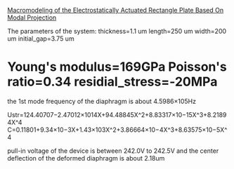 [Macromodeling of the Electrostatically Actuated Rectangle Plate Based On Modal Projection](https://doi.org/10.1109/ICMA.2007.4303992)

The parameters of the system:
thickness=1.1 um
length=250 um
width=200 um
initial_gap=3.75 um

Young's modulus=169GPa
Poisson's ratio=0.34
residial_stress=-20MPa
=====================================================================
the 1st mode frequency of the diaphragm is about 4.5986×105Hz

Ustr=124.40707−2.47012×1014X+94.48845X^2+8.83317×10−15X^3+8.21894X^4
C=0.11801+9.34×10−3X+1.43×103X^2+3.86664×10−4X^3+8.63575×10−5X^4

pull-in voltage of the device is between 242.0V to 242.5V and the center deflection of the deformed diaphragm is about 2.18um
